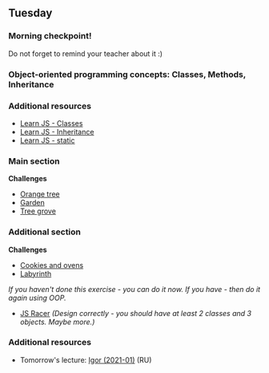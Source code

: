 ## Tuesday

### Morning checkpoint!

Do not forget to remind your teacher about it :)

### Object-oriented programming concepts: Classes, Methods, Inheritance


### Additional resources

- [Learn JS - Classes](https://developer.mozilla.org/en-US/docs/Web/JavaScript/Reference/Classes)
- [Learn JS - Inheritance](https://developer.mozilla.org/en-US/docs/Learn/JavaScript/Objects/Inheritance)
- [Learn JS - static](https://javascript.info/static-properties-methods#:~:text=Such%20methods%20are%20called%20static.&text=The%20value%20of%20this%20in,any%20particular%20object%20of%20it.)

### Main section

**Challenges**
- [Orange tree](https://github.com/Elbrus-Bootcamp/core-js-oop-tdd-orange-tree/tree/master-eng)
- [Garden](https://github.com/Elbrus-Bootcamp/core-js-oop-garden/tree/master-eng)
- [Tree grove](https://github.com/Elbrus-Bootcamp/core-js-oop-inheritance-tree-grooves/tree/master-eng)


### Additional section 

**Challenges**
- [Cookies and ovens](https://github.com/Elbrus-Bootcamp/core-js-oop-cookies-and-ovens/tree/master-eng)
- [Labyrinth](https://github.com/Elbrus-Bootcamp/labyrinth-challenge/tree/master-eng)

*If you haven't done this exercise - you can do it now. If you have - then do it again using OOP.*
- [JS Racer](https://github.com/Elbrus-Bootcamp/core-algorithm-interval-racer/tree/master-eng) *(Design correctly - you should have at least 2 classes and 3 objects. Maybe more.)*


### Additional resources
- Tomorrow's lecture: [Igor (2021-01)](https://www.youtube.com/watch?v=XaoL-VsqMIM&list=PL8NGcSL3ZP-8cLsXWAQb_7uxw_rSaOfBt&index=18) (RU)
